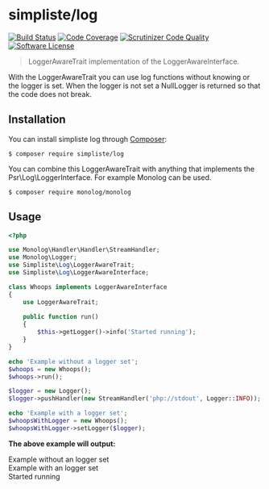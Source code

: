 simpliste/log
=============

[![Build Status](https://travis-ci.org/simpliste/log.svg?branch=master)](https://travis-ci.org/simpliste/log)
[![Code Coverage](https://codecov.io/gh/simpliste/log/branch/master/graph/badge.svg)](https://codecov.io/gh/simpliste/log)
[![Scrutinizer Code Quality](https://scrutinizer-ci.com/g/simpliste/log/badges/quality-score.png?b=master)](https://scrutinizer-ci.com/g/simpliste/log/?branch=master)
[![Software License](https://img.shields.io/badge/license-MIT-brightgreen.svg?style=flat-square)](LICENSE)

> LoggerAwareTrait implementation of the LoggerAwareInterface.

With the LoggerAwareTrait you can use log functions without knowing or the logger is set. When the logger is not set a NullLogger is returned so that the code does not break. 

Installation
------------

You can install simpliste log through [Composer](https://getcomposer.org):

```shell
$ composer require simpliste/log
```

You can combine this LoggerAwareTrait with anything that implements the Psr\Log\LoggerInterface. For example Monolog can be used.

```shell
$ composer require monolog/monolog
```

Usage
-----

```php
<?php

use Monolog\Handler\Handler\StreamHandler;
use Monolog\Logger;
use Simpliste\Log\LoggerAwareTrait;
use Simpliste\Log\LoggerAwareInterface;

class Whoops implements LoggerAwareInterface
{
    use LoggerAwareTrait;
    
    public function run()
    {
        $this->getLogger()->info('Started running');
    }
}

echo 'Example without a logger set';
$whoops = new Whoops();
$whoops->run();

$logger = new Logger();
$logger->pushHandler(new StreamHandler('php://stdout', Logger::INFO));

echo 'Example with a logger set';
$whoopsWithLogger = new Whoops();
$whoopsWithLogger->setLogger($logger);

```

<b>The above example will output:</b>

Example without an logger set<br>
Example with an logger set<br>
Started running